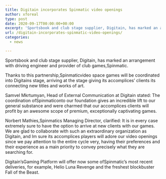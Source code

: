 ```yaml
---
title: Digitain incorporates Spinmatic video openings
author: xforeal 
type: post
date: 2020-09-17T00:00:00+00:00
excerpt: 'Sportsbook and club stage supplier, Digitain, has marked an arrangement with driving engineer and provider of club games,Spinmatic '
url: /digitain-incorporates-spinmatic-video-openings/
categories:
  - news

---
```

Sportsbook and club stage supplier, Digitain, has marked an arrangement with driving engineer and provider of club games,Spinmatic. 

Thanks to this partnership,Spinmaticvideo space games will be coordinated into Digitains stage, arriving at the stage giving its accomplices&#8217; clients its connecting new titles and works of art. 

Samvel Mkrtumyan, Head of External Communication at Digitain stated: The coordination ofSpinmaticonto our foundation gives an incredible lift to our general substance and were charmed that our accomplices clients will profit by an awesome scope of premium, exceptionally captivating games. 

Norbert Mathies,Spinmatics Managing Director, clarified: It is in every case extremely sure to have the option to arrive at new clients with our games. We are glad to collaborate with such an extraordinary organization as Digitain, and Im sure its accomplices players will adore our video openings since we pay attention to the entire cycle very, having their preferences and their experience as a main priority to convey precisely what they are searching for. 

Digitain&#8217;sGaming Platform will offer now some ofSpinmatic&#8217;s most recent deliveries, for example, Helio Luna Revenge and the freshest blockbuster Fall of the Beast.